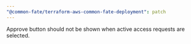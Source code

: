 ```yaml
---
"@common-fate/terraform-aws-common-fate-deployment": patch
---
```


Approve button should not be shown when active access requests are selected.
